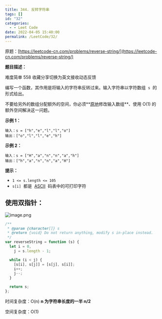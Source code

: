 ```yaml
---
title: 344. 反转字符串
tags: []
id: "32"
categories:
  - - Leet Code
date: 2022-04-05 15:40:00
permalink: /LeetCode/32/
---
```


原题：[https://leetcode-cn.com/problems/reverse-string/](https://leetcode-cn.com/problems/reverse-string/)

**题目描述：**

难度简单 558 收藏分享切换为英文接收动态反馈

编写一个函数，其作用是将输入的字符串反转过来。输入字符串以字符数组  `s`  的形式给出。

不要给另外的数组分配额外的空间，你必须**[原地](https://baike.baidu.com/item/%E5%8E%9F%E5%9C%B0%E7%AE%97%E6%B3%95)修改输入数组**、使用 O(1) 的额外空间解决这一问题。

<!--more-->

**示例 1：**

```
输入：s = ["h","e","l","l","o"]
输出：["o","l","l","e","h"]

```

**示例 2：**

```
输入：s = ["H","a","n","n","a","h"]
输出：["h","a","n","n","a","H"]
```

**提示：**

- `1 <= s.length <= 105`
- `s[i]`  都是  [ASCII](https://baike.baidu.com/item/ASCII)  码表中的可打印字符

## 使用双指针：

![image.png](https://s2.loli.net/2022/04/05/UmfLA8aCRwoIBzs.png)

```jsx
/**
 * @param {character[]} s
 * @return {void} Do not return anything, modify s in-place instead.
 */
var reverseString = function (s) {
  let i = 0,
    j = s.length - 1;

  while (i < j) {
    [s[i], s[j]] = [s[j], s[i]];
    i++;
    j--;
  }

  return s;
};
```

时间复杂度：O(n) **n 为字符串长度的一半 n/2**

空间复杂度：O(1)
